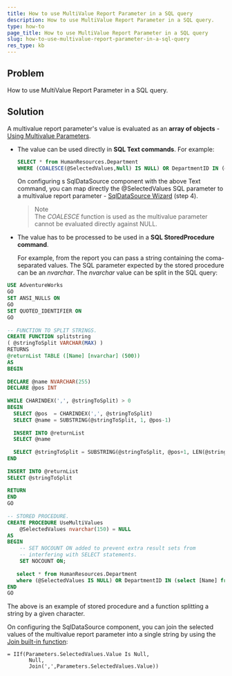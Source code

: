 ```yaml
---
title: How to use MultiValue Report Parameter in a SQL query
description: How to use MultiValue Report Parameter in a SQL query. 
type: how-to
page_title: How to use MultiValue Report Parameter in a SQL query
slug: how-to-use-multivalue-report-parameter-in-a-sql-query
res_type: kb
---
```


## Problem    
How to use MultiValue Report Parameter in a SQL query.  
  
## Solution 

A multivalue report parameter's value is evaluated as an **array of objects** - [Using Multivalue Parameters](../designing-reports-parameters-using-multivalue-parameter).

- The value can be used directly in **SQL Text commands**. For example:
    
    ```sql
    SELECT * from HumanResources.Department
    WHERE (COALESCE(@SelectedValues,Null) IS NULL) OR DepartmentID IN (@SelectedValues)
    ```
    On configuring s SqlDataSource component with the above Text command, you can map directly the @SelectedValues SQL parameter to a multivalue report parameter - [SqlDataSource Wizard](../sqldatasource-wizard) (step 4).  

    >Note
    > </br>
    > The *COALESCE* function is used as the multivalue parameter cannot be evaluated directly against NULL.

- The value has to be processed to be used in a **SQL StoredProcedure command**.   

    For example, from the report you can pass a string containing the coma-separated values. The SQL parameter expected by the stored procedure can be an *nvarchar*. The *nvarchar* value can be split in the SQL query:  

```sql
USE AdventureWorks
GO
SET ANSI_NULLS ON
GO
SET QUOTED_IDENTIFIER ON
GO
   
-- FUNCTION TO SPLIT STRINGS.
CREATE FUNCTION splitstring
( @stringToSplit VARCHAR(MAX) )
RETURNS
@returnList TABLE ([Name] [nvarchar] (500))
AS
BEGIN
   
DECLARE @name NVARCHAR(255)
DECLARE @pos INT
   
WHILE CHARINDEX(',', @stringToSplit) > 0
BEGIN
  SELECT @pos  = CHARINDEX(',', @stringToSplit)
  SELECT @name = SUBSTRING(@stringToSplit, 1, @pos-1)
   
  INSERT INTO @returnList
  SELECT @name
   
  SELECT @stringToSplit = SUBSTRING(@stringToSplit, @pos+1, LEN(@stringToSplit)-@pos)
END
   
INSERT INTO @returnList
SELECT @stringToSplit
   
RETURN
END
GO
  
-- STORED PROCEDURE.
CREATE PROCEDURE UseMultiValues
    @SelectedValues nvarchar(150) = NULL
AS
BEGIN
    -- SET NOCOUNT ON added to prevent extra result sets from
    -- interfering with SELECT statements.
    SET NOCOUNT ON;
   
   select * from HumanResources.Department
   where (@SelectedValues IS NULL) OR DepartmentID IN (select [Name] from dbo.splitstring(@SelectedValues))
END
GO
``` 
The above is an example of stored procedure and a function splitting a string by a given character.  
  

 On configuring the SqlDataSource component, you can join the selected values of the multivalue report parameter into a single string by using the [Join built-in function](../expressions-text-functions):  
  
```
= IIf(Parameters.SelectedValues.Value Is Null,
       Null,
       Join(',',Parameters.SelectedValues.Value))
```



